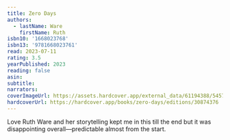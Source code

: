```yaml
---
title: Zero Days
authors:
  - lastName: Ware
    firstName: Ruth
isbn10: '1668023768'
isbn13: '9781668023761'
read: 2023-07-11
rating: 3.5
yearPublished: 2023
reading: false
asin:
subtitle:
narrators:
coverImageUrl: https://assets.hardcover.app/external_data/61194388/54575a12d19302b10a8fea647460a4be8cd55dd6.jpeg
hardcoverUrl: https://hardcover.app/books/zero-days/editions/30874376
---
```


Love Ruth Ware and her storytelling kept me in this till the end but it was disappointing overall—predictable almost from the start.
